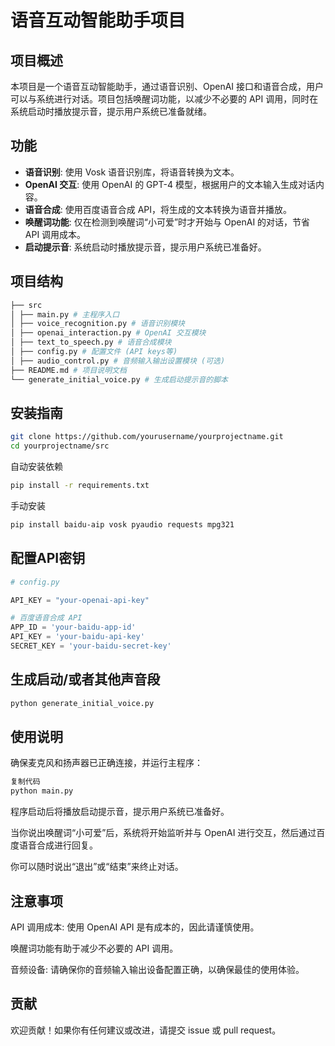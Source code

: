 # 语音互动智能助手项目

## 项目概述

本项目是一个语音互动智能助手，通过语音识别、OpenAI 接口和语音合成，用户可以与系统进行对话。项目包括唤醒词功能，以减少不必要的 API 调用，同时在系统启动时播放提示音，提示用户系统已准备就绪。

## 功能

- **语音识别**: 使用 Vosk 语音识别库，将语音转换为文本。
- **OpenAI 交互**: 使用 OpenAI 的 GPT-4 模型，根据用户的文本输入生成对话内容。
- **语音合成**: 使用百度语音合成 API，将生成的文本转换为语音并播放。
- **唤醒词功能**: 仅在检测到唤醒词“小可爱”时才开始与 OpenAI 的对话，节省 API 调用成本。
- **启动提示音**: 系统启动时播放提示音，提示用户系统已准备好。

## 项目结构

```bash
├── src
│ ├── main.py # 主程序入口
│ ├── voice_recognition.py # 语音识别模块
│ ├── openai_interaction.py # OpenAI 交互模块
│ ├── text_to_speech.py # 语音合成模块
│ ├── config.py # 配置文件 (API keys等)
│ ├── audio_control.py # 音频输入输出设置模块 (可选)
├── README.md # 项目说明文档
└── generate_initial_voice.py # 生成启动提示音的脚本
```

## 安装指南

```bash
git clone https://github.com/yourusername/yourprojectname.git
cd yourprojectname/src
```

自动安装依赖
```bash
pip install -r requirements.txt
```

手动安装
```bash
pip install baidu-aip vosk pyaudio requests mpg321
```

## 配置API密钥
```python
# config.py

API_KEY = "your-openai-api-key"

# 百度语音合成 API
APP_ID = 'your-baidu-app-id'
API_KEY = 'your-baidu-api-key'
SECRET_KEY = 'your-baidu-secret-key'
```

## 生成启动/或者其他声音段
```bash
python generate_initial_voice.py
```


## 使用说明
确保麦克风和扬声器已正确连接，并运行主程序：
```bash
复制代码
python main.py
```
程序启动后将播放启动提示音，提示用户系统已准备好。

当你说出唤醒词“小可爱”后，系统将开始监听并与 OpenAI 进行交互，然后通过百度语音合成进行回复。

你可以随时说出“退出”或“结束”来终止对话。

## 注意事项
API 调用成本: 使用 OpenAI API 是有成本的，因此请谨慎使用。

唤醒词功能有助于减少不必要的 API 调用。

音频设备: 请确保你的音频输入输出设备配置正确，以确保最佳的使用体验。

## 贡献
欢迎贡献！如果你有任何建议或改进，请提交 issue 或 pull request。